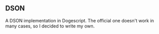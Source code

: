 DSON
----
A DSON implementation in Dogescript. The official one doesn't work in many cases, so I decided to write my own.
